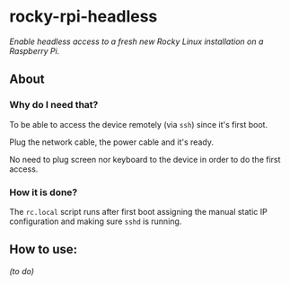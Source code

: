 # rocky-rpi-headless

_Enable headless access to a fresh new Rocky Linux installation on a Raspberry Pi._

## About

### Why do I need that?

To be able to access the device remotely (via `ssh`) since it's first boot.

Plug the network cable, the power cable and it's ready.

No need to plug screen nor keyboard to the device in order to do the first access.

### How it is done? 

The `rc.local` script runs after first boot assigning the manual static IP configuration and making sure `sshd` is running.

## How to use:

_(to do)_


